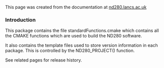 This page was created from the documentation at [nd280.lancs.ac.uk](http://nd280.lancs.ac.uk)



### Introduction

This package contains the file standardFunctions.cmake which contains 
all the CMAKE functions which are used to build the ND280 software.

It also contains the template files used to store version information in
each package. This is controlled by the 
ND280_PROJECT() function.


See related pages for release history.




